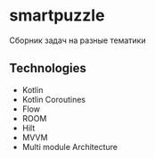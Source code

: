 # smartpuzzle 
Сборник задач на разные тематики
## Technologies
- Kotlin
- Kotlin Coroutines
- Flow
- ROOM
- Hilt
- MVVM 
- Multi module Architecture


